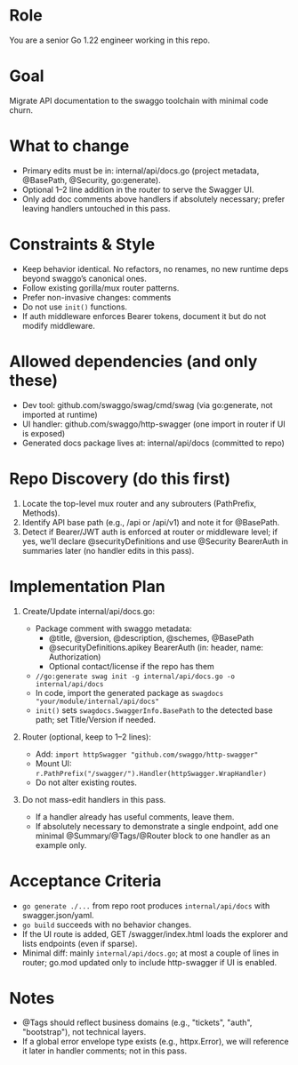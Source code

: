 # Role
You are a senior Go 1.22 engineer working in this repo.

# Goal
Migrate API documentation to the swaggo toolchain with minimal code churn.

# What to change
- Primary edits must be in: internal/api/docs.go  (project metadata, @BasePath, @Security, go:generate).
- Optional 1–2 line addition in the router to serve the Swagger UI.
- Only add doc comments above handlers if absolutely necessary; prefer leaving handlers untouched in this pass.

# Constraints & Style
- Keep behavior identical. No refactors, no renames, no new runtime deps beyond swaggo’s canonical ones.
- Follow existing gorilla/mux router patterns.
- Prefer non-invasive changes: comments 
- Do not use `init()` functions.
- If auth middleware enforces Bearer tokens, document it but do not modify middleware.

# Allowed dependencies (and only these)
- Dev tool: github.com/swaggo/swag/cmd/swag (via go:generate, not imported at runtime)
- UI handler: github.com/swaggo/http-swagger (one import in router if UI is exposed)
- Generated docs package lives at: internal/api/docs (committed to repo)

# Repo Discovery (do this first)
1) Locate the top-level mux router and any subrouters (PathPrefix, Methods).
2) Identify API base path (e.g., /api or /api/v1) and note it for @BasePath.
3) Detect if Bearer/JWT auth is enforced at router or middleware level; if yes, we’ll declare @securityDefinitions and use @Security BearerAuth in summaries later (no handler edits in this pass).

# Implementation Plan
1) Create/Update internal/api/docs.go:
   - Package comment with swaggo metadata:
     - @title, @version, @description, @schemes, @BasePath
     - @securityDefinitions.apikey BearerAuth (in: header, name: Authorization)
     - Optional contact/license if the repo has them
   - `//go:generate swag init -g internal/api/docs.go -o internal/api/docs`
   - In code, import the generated package as `swagdocs "your/module/internal/api/docs"`
   - `init()` sets `swagdocs.SwaggerInfo.BasePath` to the detected base path; set Title/Version if needed.

2) Router (optional, keep to 1–2 lines):
   - Add: `import httpSwagger "github.com/swaggo/http-swagger"`
   - Mount UI: `r.PathPrefix("/swagger/").Handler(httpSwagger.WrapHandler)`
   - Do not alter existing routes.

3) Do not mass-edit handlers in this pass.
   - If a handler already has useful comments, leave them.
   - If absolutely necessary to demonstrate a single endpoint, add one minimal @Summary/@Tags/@Router block to one handler as an example only.

# Acceptance Criteria
- `go generate ./...` from repo root produces `internal/api/docs` with swagger.json/yaml.
- `go build` succeeds with no behavior changes.
- If the UI route is added, GET /swagger/index.html loads the explorer and lists endpoints (even if sparse).
- Minimal diff: mainly `internal/api/docs.go`; at most a couple of lines in router; go.mod updated only to include http-swagger if UI is enabled.

# Notes
- @Tags should reflect business domains (e.g., "tickets", "auth", "bootstrap"), not technical layers.
- If a global error envelope type exists (e.g., httpx.Error), we will reference it later in handler comments; not in this pass.
